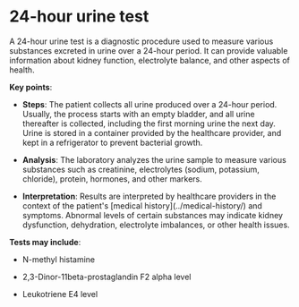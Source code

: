 <!--
source: gpt-3 + jph editing
tags: tests
-->

# 24-hour urine test

A 24-hour urine test is a diagnostic procedure used to measure various substances excreted in urine over a 24-hour period. It can provide valuable information about kidney function, electrolyte balance, and other aspects of health.

**Key points**:

* **Steps**: The patient collects all urine produced over a 24-hour period. Usually, the process starts with an empty bladder, and all urine thereafter is collected, including the first morning urine the next day. Urine is stored in a container provided by the healthcare provider, and kept in a refrigerator to prevent bacterial growth.

* **Analysis**: The laboratory analyzes the urine sample to measure various substances such as creatinine, electrolytes (sodium, potassium, chloride), protein, hormones, and other markers.
 
* **Interpretation**: Results are interpreted by healthcare providers in the context of the patient's [medical history](../medical-history/\) and symptoms. Abnormal levels of certain substances may indicate kidney dysfunction, dehydration, electrolyte imbalances, or other health issues.

**Tests may include**:

* N-methyl histamine

* 2,3-Dinor-11beta-prostaglandin F2 alpha level

* Leukotriene E4 level
